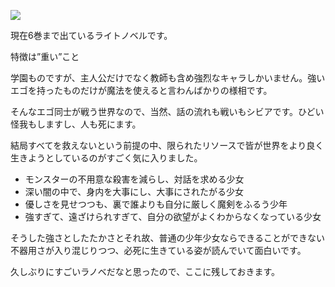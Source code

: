 

![](https://dengekibunko.jp/media/010/201910/head_pc.jpg)


現在6巻まで出ているライトノベルです。

特徴は”重い”こと


学園ものですが、主人公だけでなく教師も含め強烈なキャラしかいません。強いエゴを持ったものだけが魔法を使えると言わんばかりの様相です。

そんなエゴ同士が戦う世界なので、当然、話の流れも戦いもシビアです。ひどい怪我もしますし、人も死にます。

結局すべてを救えないという前提の中、限られたリソースで皆が世界をより良く生きようとしているのがすごく気に入りました。


- モンスターの不用意な殺害を減らし、対話を求める少女
- 深い闇の中で、身内を大事にし、大事にされたがる少女
- 優しさを見せつつも、裏で誰よりも自分に厳しく魔剣をふるう少年
- 強すぎて、遠ざけられすぎて、自分の欲望がよくわからなくなっている少女

そうした強さとしたたかさとそれ故、普通の少年少女ならできることができない不器用さが入り混じりつつ、必死に生きている姿が読んでいて面白いです。


久しぶりにすごいラノベだなと思ったので、ここに残しておきます。